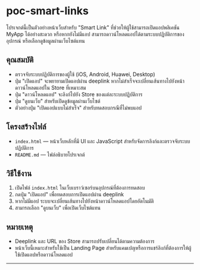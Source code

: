 # poc-smart-links

โปรเจกต์นี้เป็นตัวอย่างหน้าเว็บสำหรับ "Smart Link" ที่ช่วยให้ผู้ใช้สามารถเปิดแอปพลิเคชัน MyApp ได้อย่างสะดวก หรือหากยังไม่มีแอป สามารถดาวน์โหลดแอปได้ตามระบบปฏิบัติการของอุปกรณ์ หรือเลือกดูข้อมูลผ่านเว็บไซต์แทน

## คุณสมบัติ

- ตรวจจับระบบปฏิบัติการของผู้ใช้ (iOS, Android, Huawei, Desktop)
- ปุ่ม "เปิดแอป" จะพยายามเปิดแอปผ่าน deeplink หากไม่สำเร็จจะเปลี่ยนเส้นทางไปยังหน้าดาวน์โหลดแอปใน Store ที่เหมาะสม
- ปุ่ม "ดาวน์โหลดแอป" จะลิงก์ไปยัง Store ของแต่ละระบบปฏิบัติการ
- ปุ่ม "ดูบนเว็บ" สำหรับเปิดดูข้อมูลผ่านเว็บไซต์
- ตัวอย่างปุ่ม "เปิดแอปแบบไม่สำเร็จ" สำหรับทดสอบกรณีที่ไม่พบแอป

## โครงสร้างไฟล์

- `index.html` — หน้าเว็บหลักที่มี UI และ JavaScript สำหรับจัดการลิงก์และตรวจจับระบบปฏิบัติการ
- `README.md` — ไฟล์อธิบายโปรเจกต์

## วิธีใช้งาน

1. เปิดไฟล์ `index.html` ในเว็บเบราว์เซอร์บนอุปกรณ์ที่ต้องการทดสอบ
2. กดปุ่ม "เปิดแอป" เพื่อทดสอบการเปิดแอปผ่าน deeplink
3. หากไม่มีแอป ระบบจะเปลี่ยนเส้นทางไปยังหน้าดาวน์โหลดแอปโดยอัตโนมัติ
4. สามารถเลือก "ดูบนเว็บ" เพื่อเปิดเว็บไซต์แทน

## หมายเหตุ

- Deeplink และ URL ของ Store สามารถปรับเปลี่ยนได้ตามความต้องการ
- หน้าเว็บนี้เหมาะสำหรับใช้เป็น Landing Page สำหรับแคมเปญหรือการแชร์ลิงก์ที่ต้องการให้ผู้ใช้เปิดแอปหรือดาวน์โหลดแอป

---